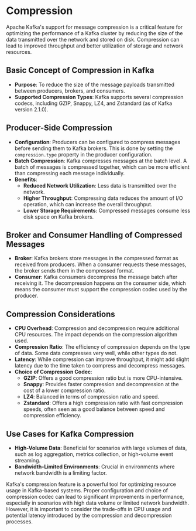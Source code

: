 # Compression

Apache Kafka's support for message compression is a critical feature for optimizing the performance of a Kafka cluster
by reducing the size of the data transmitted over the network and stored on disk. Compression can lead to improved
throughput and better utilization of storage and network resources.

## Basic Concept of Compression in Kafka

- **Purpose**: To reduce the size of the message payloads transmitted between producers, brokers, and consumers.
- **Supported Compression Types**: Kafka supports several compression codecs, including GZIP, Snappy, LZ4, and
  Zstandard (as of Kafka version 2.1.0).

## Producer-Side Compression

- **Configuration**: Producers can be configured to compress messages before sending them to Kafka brokers. This is done
  by setting the `compression.type` property in the producer configuration.
- **Batch Compression**: Kafka compresses messages at the batch level. A batch of messages is compressed together, which
  can be more efficient than compressing each message individually.
- **Benefits**:
    - **Reduced Network Utilization**: Less data is transmitted over the network.
    - **Higher Throughput**: Compressing data reduces the amount of I/O operation, which can increase the overall
      throughput.
    - **Lower Storage Requirements**: Compressed messages consume less disk space on Kafka brokers.

## Broker and Consumer Handling of Compressed Messages

- **Broker**: Kafka brokers store messages in the compressed format as received from producers. When a consumer requests
  these messages, the broker sends them in the compressed format.
- **Consumer**: Kafka consumers decompress the message batch after receiving it. The decompression happens on the
  consumer side, which means the consumer must support the compression codec used by the producer.

## Compression Considerations

- **CPU Overhead**: Compression and decompression require additional CPU resources. The impact depends on the
  compression algorithm used.
- **Compression Ratio**: The efficiency of compression depends on the type of data. Some data compresses very well,
  while other types do not.
- **Latency**: While compression can improve throughput, it might add slight latency due to the time taken to compress
  and decompress messages.
- **Choice of Compression Codec**:
    - **GZIP**: Offers a good compression ratio but is more CPU-intensive.
    - **Snappy**: Provides faster compression and decompression at the cost of a lower compression ratio.
    - **LZ4**: Balanced in terms of compression ratio and speed.
    - **Zstandard**: Offers a high compression ratio with fast compression speeds, often seen as a good balance between
      speed and compression efficiency.

## Use Cases for Kafka Compression

- **High-Volume Data**: Beneficial for scenarios with large volumes of data, such as log aggregation, metrics
  collection, or high-volume event streaming.
- **Bandwidth-Limited Environments**: Crucial in environments where network bandwidth is a limiting factor.

Kafka's compression feature is a powerful tool for optimizing resource usage in Kafka-based systems. Proper
configuration and choice of compression codec can lead to significant improvements in performance, especially in
scenarios with high data volume or limited network bandwidth. However, it is important to consider the trade-offs in CPU
usage and potential latency introduced by the compression and decompression processes.
